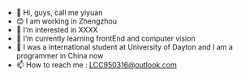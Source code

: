 - 👋 Hi, guys, call me yiyuan
- 😊 I am working in Zhengzhou
- 👀 I’m interested in XXXX
- 🌱 I’m currently learning frontEnd and computer vision 
- 💞️ I was a international student at University of Dayton and I am a programmer in China now
- 📫 How to reach me : LCC950316@outlook.com


<!---
Mryiyuan/Mryiyuan is a ✨ special ✨ repository because its `README.md` (this file) appears on your GitHub profile.
You can click the Preview link to take a look at your changes.
--->

